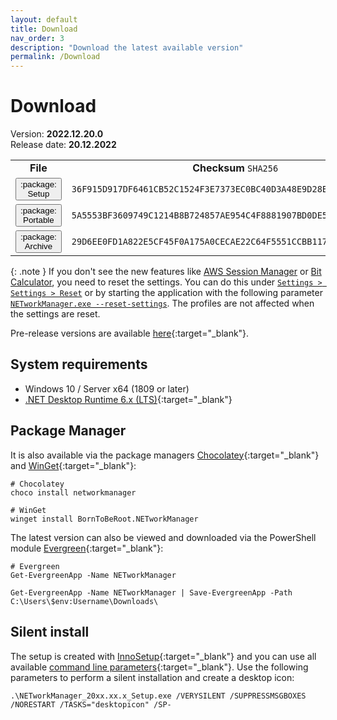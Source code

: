 ```yaml
---
layout: default
title: Download
nav_order: 3
description: "Download the latest available version"
permalink: /Download
---
```


# Download

Version: **2022.12.20.0** <br />
Release date: **20.12.2022**

<table>
  <tr>
    <td style="text-align: center;">
      <b>File</b>
    </td>
    <td style="text-align: center;">
      <b>Checksum</b> <code>SHA256</code>
    </td>
  </tr>
  <tr>
    <td>
      <a href='https://github.com/BornToBeRoot/NETworkManager/releases/download/2022.12.20.0/NETworkManager_2022.12.20.0_Setup.exe' style="text-decoration: none;" target="_blank">
        <span class="fs-5">
          <button type="button" name="button" class="btn btn-primary">:package: Setup</button>
        </span>
      </a>
    </td>
    <td>
      <code>36F915D917DF6461CB52C1524F3E7373EC0BC40D3A48E9D28E3D02BAA416E369</code>
    </td>
  </tr>
  <tr>
    <td>
      <a href='https://github.com/BornToBeRoot/NETworkManager/releases/download/2022.12.20.0/NETworkManager_2022.12.20.0_Portable.zip' style="text-decoration: none;" target="_blank">
        <span class="fs-5">
          <button type="button" name="button" class="btn btn-primary">:package: Portable</button>
        </span>
      </a>
    </td>
    <td>
      <code>5A5553BF3609749C1214B8B724857AE954C4F8881907BD0DE5F1C44E48D2CEFA</code>
    </td>
  </tr>
  <tr>
    <td>
      <a href='https://github.com/BornToBeRoot/NETworkManager/releases/download/2022.12.20.0/NETworkManager_2022.12.20.0_Archive.zip' style="text-decoration: none;" target="_blank">
        <span class="fs-5">
          <button type="button" name="button" class="btn btn-primary">:package: Archive</button>
        </span>
      </a> 
    </td>
    <td>
      <code>29D6EE0FD1A822E5CF45F0A175A0CECAE22C64F5551CCBB117C5EE76DC07DF61</code>
    </td>
  </tr>
</table>

{: .note }
If you don't see the new features like [AWS Session Manager](./Documentation/Application/AWSSessionManager) or [Bit Calculator](./Documentation/Application/BitCalculator), you need to reset the settings. You can do this under [`Settings > Settings > Reset`](Documentation/Settings/Settings#reset) or by starting the application with the following parameter [`NETworkManager.exe --reset-settings`](./Documentation/CommandLineArguments#--reset-settings). The profiles are not affected when the settings are reset.

Pre-release versions are available [here](https://github.com/BornToBeRoot/NETworkManager/releases){:target="\_blank"}.

## System requirements

- Windows 10 / Server x64 (1809 or later)
- [.NET Desktop Runtime 6.x (LTS)](https://dotnet.microsoft.com/download/dotnet/6.0){:target="\_blank"}

## Package Manager

It is also available via the package managers [Chocolatey](https://chocolatey.org/packages/NETworkManager){:target="\_blank"} and [WinGet](https://github.com/microsoft/winget-pkgs/tree/master/manifests/b/BornToBeRoot/NETworkManager/){:target="\_blank"}:

```
# Chocolatey
choco install networkmanager

# WinGet
winget install BornToBeRoot.NETworkManager
```

The latest version can also be viewed and downloaded via the PowerShell module [Evergreen](https://github.com/aaronparker/evergreen){:target="\_blank"}:

```
# Evergreen
Get-EvergreenApp -Name NETworkManager

Get-EvergreenApp -Name NETworkManager | Save-EvergreenApp -Path C:\Users\$env:Username\Downloads\
```

## Silent install

The setup is created with [InnoSetup](https://jrsoftware.org/isinfo.php){:target="\_blank"} and you can use all available [command line parameters](https://jrsoftware.org/ishelp/index.php?topic=setupcmdline){:target="\_blank"}. Use the following parameters to perform a silent installation and create a desktop icon:

```
.\NETworkManager_20xx.xx.x_Setup.exe /VERYSILENT /SUPPRESSMSGBOXES /NORESTART /TASKS="desktopicon" /SP-
```
